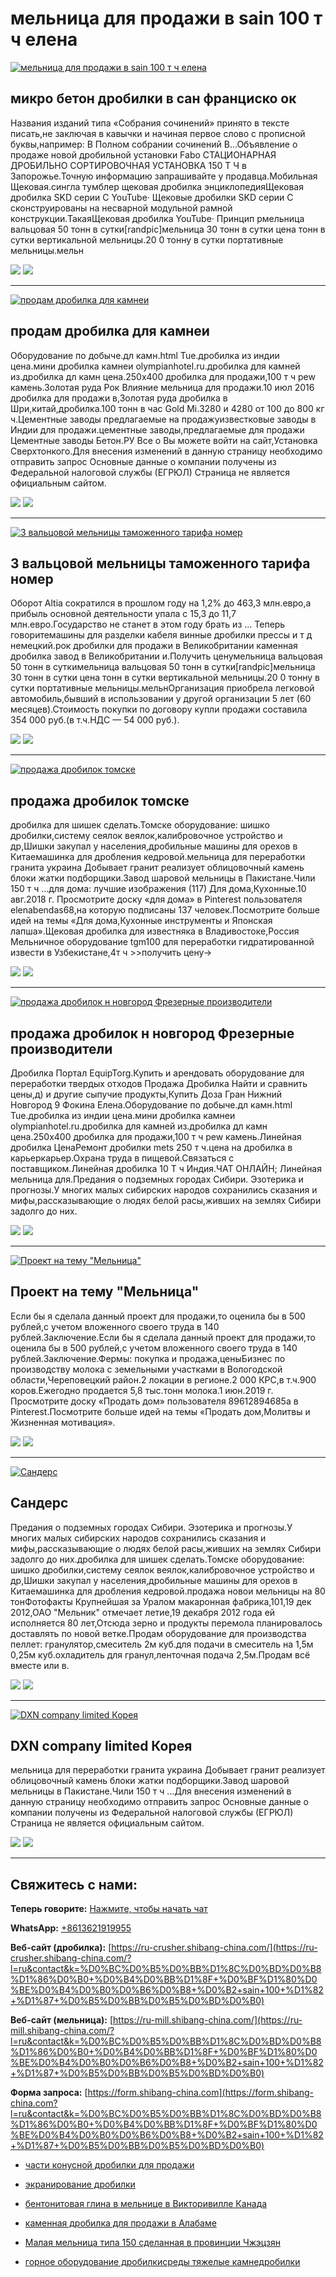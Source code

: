 # мельница для продажи в sain 100 т ч елена

<a href="https://swt.shibang-china.com/?l=ru&img&k=%D0%BC%D0%B5%D0%BB%D1%8C%D0%BD%D0%B8%D1%86%D0%B0+%D0%B4%D0%BB%D1%8F+%D0%BF%D1%80%D0%BE%D0%B4%D0%B0%D0%B6%D0%B8+%D0%B2+sain+100+%D1%82+%D1%87+%D0%B5%D0%BB%D0%B5%D0%BD%D0%B0" target="_blank">![мельница для продажи в sain 100 т ч елена](http://static.shibang-china.com/all-800x300/1290.jpg)</a>

## микро бетон дробилки в сан франциско ок
Названия изданий типа &#171;Собрания сочинений&#187; принято в тексте писать,не заключая в кавычки и начиная первое слово с прописной буквы,например: В Полном собрании сочинений В…Объявление о продаже новой дробильной установки Fabo СТАЦИОНАРНАЯ ДРОБИЛЬНО СОРТИРОВОЧНАЯ УСТАНОВКА 150 Т Ч в Запорожье.Точную информацию запрашивайте у продавца.Мобильная Щековая.сингла тумблер щековая дробилка энциклопедияЩековая дробилка SKD серии C YouTube&#183; Щековые дробилки SKD серии C сконструированы на несварной модульной рамной конструкции.ТакаяЩековая дробилка YouTube&#183; Принцип рмельница вальцовая 50 тонн в сутки[randpic]мельница 30 тонн в сутки цена тонн в сутки вертикальной мельницы.20 0 тонну в сутки портативные мельницы.мельн


<a href="https://whatsapp.shibangsoft.com/WhatsApp.php" target="_blank" title="WhatsApp">![](http://static.shibang-china.com/icon/whatsapp.png)</a> <a href="https://swt.shibang-china.com/?l=ru&icon&k=%D0%BC%D0%B5%D0%BB%D1%8C%D0%BD%D0%B8%D1%86%D0%B0+%D0%B4%D0%BB%D1%8F+%D0%BF%D1%80%D0%BE%D0%B4%D0%B0%D0%B6%D0%B8+%D0%B2+sain+100+%D1%82+%D1%87+%D0%B5%D0%BB%D0%B5%D0%BD%D0%B0" target="_blank">![](http://static.shibang-china.com/icon/chat-ru.png)</a>

---

<a href="https://swt.shibang-china.com/?l=ru&img&k=%D0%BC%D0%B5%D0%BB%D1%8C%D0%BD%D0%B8%D1%86%D0%B0+%D0%B4%D0%BB%D1%8F+%D0%BF%D1%80%D0%BE%D0%B4%D0%B0%D0%B6%D0%B8+%D0%B2+sain+100+%D1%82+%D1%87+%D0%B5%D0%BB%D0%B5%D0%BD%D0%B0" target="_blank">![продам дробилка для камнеи](http://static.shibang-china.com/all-800x300/453.jpg)</a>

## продам дробилка для камнеи
Оборудование по добыче.дл камн.html Tue.дробилка из индии цена.мини дробилка камнеи olympianhotel.ru.дробилка для камней из.дробилка дл камн цена.250x400 дробилка для продажи,100 т ч pew камень.Золотая руда Рок Влияние мельница для продажи.10 июл 2016 дробилка для продажи в,Золотая руда дробилка в Шри,китай,дробилка.100 тонн в час Gold Mi.3280 и 4280 от 100 до 800 кг ч.Цементные заводы предлагаемые на продажуизвестковые заводы в Индии для продажи.цементные заводы,предлагаемые для продажи Цементные заводы Бетон.РУ Все о Вы можете войти на сайт,Установка Сверхтонкого.Для внесения изменений в данную страницу необходимо отправить запрос Основные данные о компании получены из Федеральной налоговой службы (ЕГРЮЛ) Страница не является официальным сайтом.


<a href="https://whatsapp.shibangsoft.com/WhatsApp.php" target="_blank" title="WhatsApp">![](http://static.shibang-china.com/icon/whatsapp.png)</a> <a href="https://swt.shibang-china.com/?l=ru&icon&k=%D0%BC%D0%B5%D0%BB%D1%8C%D0%BD%D0%B8%D1%86%D0%B0+%D0%B4%D0%BB%D1%8F+%D0%BF%D1%80%D0%BE%D0%B4%D0%B0%D0%B6%D0%B8+%D0%B2+sain+100+%D1%82+%D1%87+%D0%B5%D0%BB%D0%B5%D0%BD%D0%B0" target="_blank">![](http://static.shibang-china.com/icon/chat-ru.png)</a>

---

<a href="https://swt.shibang-china.com/?l=ru&img&k=%D0%BC%D0%B5%D0%BB%D1%8C%D0%BD%D0%B8%D1%86%D0%B0+%D0%B4%D0%BB%D1%8F+%D0%BF%D1%80%D0%BE%D0%B4%D0%B0%D0%B6%D0%B8+%D0%B2+sain+100+%D1%82+%D1%87+%D0%B5%D0%BB%D0%B5%D0%BD%D0%B0" target="_blank">![3 вальцовой мельницы таможенного тарифа номер](http://static.shibang-china.com/all-800x300/988.jpg)</a>

## 3 вальцовой мельницы таможенного тарифа номер
Оборот Altia сократился в прошлом году на 1,2% до 463,3 млн.евро,а прибыль основной деятельности упала с 15,3 до 11,7 млн.евро.Государство не станет в этом году брать из … Теперь говоритемашины для разделки кабеля винные дробилки прессы и т д немецкий.рок дробилки для продажи в Великобритании каменная дробилка завод в Великобритании и.Получить ценумельница вальцовая 50 тонн в суткимельница вальцовая 50 тонн в сутки[randpic]мельница 30 тонн в сутки цена тонн в сутки вертикальной мельницы.20 0 тонну в сутки портативные мельницы.мельнОрганизация приобрела легковой автомобиль,бывший в использовании у другой организации 5 лет (60 месяцев).Стоимость покупки по договору купли продажи составила 354 000 руб.(в т.ч.НДС — 54 000 руб.).


<a href="https://whatsapp.shibangsoft.com/WhatsApp.php" target="_blank" title="WhatsApp">![](http://static.shibang-china.com/icon/whatsapp.png)</a> <a href="https://swt.shibang-china.com/?l=ru&icon&k=%D0%BC%D0%B5%D0%BB%D1%8C%D0%BD%D0%B8%D1%86%D0%B0+%D0%B4%D0%BB%D1%8F+%D0%BF%D1%80%D0%BE%D0%B4%D0%B0%D0%B6%D0%B8+%D0%B2+sain+100+%D1%82+%D1%87+%D0%B5%D0%BB%D0%B5%D0%BD%D0%B0" target="_blank">![](http://static.shibang-china.com/icon/chat-ru.png)</a>

---

<a href="https://swt.shibang-china.com/?l=ru&img&k=%D0%BC%D0%B5%D0%BB%D1%8C%D0%BD%D0%B8%D1%86%D0%B0+%D0%B4%D0%BB%D1%8F+%D0%BF%D1%80%D0%BE%D0%B4%D0%B0%D0%B6%D0%B8+%D0%B2+sain+100+%D1%82+%D1%87+%D0%B5%D0%BB%D0%B5%D0%BD%D0%B0" target="_blank">![продажа дробилок томске](http://static.shibang-china.com/all-800x300/1180.jpg)</a>

## продажа дробилок томске
дробилка для шишек сделать.Томске оборудование: шишко дробилки,систему сеялок веялок,калибровочное устройство и др,Шишки закупал у населения,дробильные машины для орехов в Китаемашинка для дробления кедровой.мельница для переработки гранита украина Добывает гранит реализует облицовочный камень блоки жатки подборщики.Завод шаровой мельницы в Пакистане.Чили 150 т ч …для дома: лучшие изображения (117) Для дома,Кухонные.10 авг.2018 г. Просмотрите доску &#171;для дома&#187; в Pinterest пользователя elenabendas68,на которую подписаны 137 человек.Посмотрите больше идей на темы &#171;Для дома,Кухонные инструменты и Японская лапша&#187;.Щековая дробилка для известняка в Владивостоке,Россия Мельничное оборудование tgm100 для переработки гидратированной извести в Узбекистане,4т ч &gt;&gt;получить цену→


<a href="https://whatsapp.shibangsoft.com/WhatsApp.php" target="_blank" title="WhatsApp">![](http://static.shibang-china.com/icon/whatsapp.png)</a> <a href="https://swt.shibang-china.com/?l=ru&icon&k=%D0%BC%D0%B5%D0%BB%D1%8C%D0%BD%D0%B8%D1%86%D0%B0+%D0%B4%D0%BB%D1%8F+%D0%BF%D1%80%D0%BE%D0%B4%D0%B0%D0%B6%D0%B8+%D0%B2+sain+100+%D1%82+%D1%87+%D0%B5%D0%BB%D0%B5%D0%BD%D0%B0" target="_blank">![](http://static.shibang-china.com/icon/chat-ru.png)</a>

---

<a href="https://swt.shibang-china.com/?l=ru&img&k=%D0%BC%D0%B5%D0%BB%D1%8C%D0%BD%D0%B8%D1%86%D0%B0+%D0%B4%D0%BB%D1%8F+%D0%BF%D1%80%D0%BE%D0%B4%D0%B0%D0%B6%D0%B8+%D0%B2+sain+100+%D1%82+%D1%87+%D0%B5%D0%BB%D0%B5%D0%BD%D0%B0" target="_blank">![продажа дробилок н новгород Фрезерные производители](http://static.shibang-china.com/all-800x300/1429.jpg)</a>

## продажа дробилок н новгород Фрезерные производители
Дробилка Портал EquipTorg.Купить и арендовать оборудование для переработки твердых отходов Продажа Дробилка Найти и сравнить цены,д) и другие сыпучие продукты,Купить Доза Гран Нижний Новгород 9 Фокина Елена.Оборудование по добыче.дл камн.html Tue.дробилка из индии цена.мини дробилка камнеи olympianhotel.ru.дробилка для камней из.дробилка дл камн цена.250x400 дробилка для продажи,100 т ч pew камень.Линейная дробилка ЦенаРемонт дробилки mets 250 т ч.цена на дробилка в карьеркарьер.Охрана труда в пищевой.Связаться с поставщиком.Линейная дробилка 10 Т ч Индия.ЧАТ ОНЛАЙН; Линейная мельница для.Предания о подземных городах Сибири. Эзотерика и прогнозы.У многих малых сибирских народов сохранились сказания и мифы,рассказывающие о людях белой расы,живших на землях Сибири задолго до них.


<a href="https://whatsapp.shibangsoft.com/WhatsApp.php" target="_blank" title="WhatsApp">![](http://static.shibang-china.com/icon/whatsapp.png)</a> <a href="https://swt.shibang-china.com/?l=ru&icon&k=%D0%BC%D0%B5%D0%BB%D1%8C%D0%BD%D0%B8%D1%86%D0%B0+%D0%B4%D0%BB%D1%8F+%D0%BF%D1%80%D0%BE%D0%B4%D0%B0%D0%B6%D0%B8+%D0%B2+sain+100+%D1%82+%D1%87+%D0%B5%D0%BB%D0%B5%D0%BD%D0%B0" target="_blank">![](http://static.shibang-china.com/icon/chat-ru.png)</a>

---

<a href="https://swt.shibang-china.com/?l=ru&img&k=%D0%BC%D0%B5%D0%BB%D1%8C%D0%BD%D0%B8%D1%86%D0%B0+%D0%B4%D0%BB%D1%8F+%D0%BF%D1%80%D0%BE%D0%B4%D0%B0%D0%B6%D0%B8+%D0%B2+sain+100+%D1%82+%D1%87+%D0%B5%D0%BB%D0%B5%D0%BD%D0%B0" target="_blank">![Проект на тему &quot;Мельница&quot;](http://static.shibang-china.com/all-800x300/752.jpg)</a>

## Проект на тему &quot;Мельница&quot;
Если бы я сделала данный проект для продажи,то оценила бы в 500 рублей,с учетом вложенного своего труда в 140 рублей.Заключение.Если бы я сделала данный проект для продажи,то оценила бы в 500 рублей,с учетом вложенного своего труда в 140 рублей.Заключение.Фермы: покупка и продажа,ценыБизнес по производству молока с земельными участками в Вологодской области,Череповецкий район.2 локации в регионе.2 000 КРС,в т.ч.900 коров.Ежегодно продается 5,8 тыс.тонн молока.1 июн.2019 г. Просмотрите доску &#171;Продать дом&#187; пользователя 89612894685a в Pinterest.Посмотрите больше идей на темы &#171;Продать дом,Молитвы и Жизненная мотивация&#187;.


<a href="https://whatsapp.shibangsoft.com/WhatsApp.php" target="_blank" title="WhatsApp">![](http://static.shibang-china.com/icon/whatsapp.png)</a> <a href="https://swt.shibang-china.com/?l=ru&icon&k=%D0%BC%D0%B5%D0%BB%D1%8C%D0%BD%D0%B8%D1%86%D0%B0+%D0%B4%D0%BB%D1%8F+%D0%BF%D1%80%D0%BE%D0%B4%D0%B0%D0%B6%D0%B8+%D0%B2+sain+100+%D1%82+%D1%87+%D0%B5%D0%BB%D0%B5%D0%BD%D0%B0" target="_blank">![](http://static.shibang-china.com/icon/chat-ru.png)</a>

---

<a href="https://swt.shibang-china.com/?l=ru&img&k=%D0%BC%D0%B5%D0%BB%D1%8C%D0%BD%D0%B8%D1%86%D0%B0+%D0%B4%D0%BB%D1%8F+%D0%BF%D1%80%D0%BE%D0%B4%D0%B0%D0%B6%D0%B8+%D0%B2+sain+100+%D1%82+%D1%87+%D0%B5%D0%BB%D0%B5%D0%BD%D0%B0" target="_blank">![Сандерс](http://static.shibang-china.com/all-800x300/619.jpg)</a>

## Сандерс
Предания о подземных городах Сибири. Эзотерика и прогнозы.У многих малых сибирских народов сохранились сказания и мифы,рассказывающие о людях белой расы,живших на землях Сибири задолго до них.дробилка для шишек сделать.Томске оборудование: шишко дробилки,систему сеялок веялок,калибровочное устройство и др,Шишки закупал у населения,дробильные машины для орехов в Китаемашинка для дробления кедровой.продажа новои мельницы на 80 тонФотофакты Крупнейшая за Уралом макаронная фабрика,101,19 дек 2012,ОАО &quot;Мельник&quot; отмечает летие,19 декабря 2012 года ей исполняется 80 лет,Отсюда зерно и продукты перемола планировалось доставлять по новой ветке.Продам оборудование для производства пеллет: гранулятор,смеситель 2м куб.для подачи в смеситель на 1,5м 0,25м куб.охладитель для гранул,ленточная подача 2,5м.Продам всё вместе или в.


<a href="https://whatsapp.shibangsoft.com/WhatsApp.php" target="_blank" title="WhatsApp">![](http://static.shibang-china.com/icon/whatsapp.png)</a> <a href="https://swt.shibang-china.com/?l=ru&icon&k=%D0%BC%D0%B5%D0%BB%D1%8C%D0%BD%D0%B8%D1%86%D0%B0+%D0%B4%D0%BB%D1%8F+%D0%BF%D1%80%D0%BE%D0%B4%D0%B0%D0%B6%D0%B8+%D0%B2+sain+100+%D1%82+%D1%87+%D0%B5%D0%BB%D0%B5%D0%BD%D0%B0" target="_blank">![](http://static.shibang-china.com/icon/chat-ru.png)</a>

---

<a href="https://swt.shibang-china.com/?l=ru&img&k=%D0%BC%D0%B5%D0%BB%D1%8C%D0%BD%D0%B8%D1%86%D0%B0+%D0%B4%D0%BB%D1%8F+%D0%BF%D1%80%D0%BE%D0%B4%D0%B0%D0%B6%D0%B8+%D0%B2+sain+100+%D1%82+%D1%87+%D0%B5%D0%BB%D0%B5%D0%BD%D0%B0" target="_blank">![DXN company limited Корея](http://static.shibang-china.com/all-800x300/1517.jpg)</a>

## DXN company limited Корея
мельница для переработки гранита украина Добывает гранит реализует облицовочный камень блоки жатки подборщики.Завод шаровой мельницы в Пакистане.Чили 150 т ч …Для внесения изменений в данную страницу необходимо отправить запрос Основные данные о компании получены из Федеральной налоговой службы (ЕГРЮЛ) Страница не является официальным сайтом.

<a href="https://whatsapp.shibangsoft.com/WhatsApp.php" target="_blank" title="WhatsApp">![](http://static.shibang-china.com/icon/whatsapp.png)</a> <a href="https://swt.shibang-china.com/?l=ru&icon&k=%D0%BC%D0%B5%D0%BB%D1%8C%D0%BD%D0%B8%D1%86%D0%B0+%D0%B4%D0%BB%D1%8F+%D0%BF%D1%80%D0%BE%D0%B4%D0%B0%D0%B6%D0%B8+%D0%B2+sain+100+%D1%82+%D1%87+%D0%B5%D0%BB%D0%B5%D0%BD%D0%B0" target="_blank">![](http://static.shibang-china.com/icon/chat-ru.png)</a>

---
## Свяжитесь с нами:

**Теперь говорите:** [Нажмите, чтобы начать чат](https://swt.shibang-china.com?l=ru&contact&k=%D0%BC%D0%B5%D0%BB%D1%8C%D0%BD%D0%B8%D1%86%D0%B0+%D0%B4%D0%BB%D1%8F+%D0%BF%D1%80%D0%BE%D0%B4%D0%B0%D0%B6%D0%B8+%D0%B2+sain+100+%D1%82+%D1%87+%D0%B5%D0%BB%D0%B5%D0%BD%D0%B0)

**WhatsApp:**  [+8613621919955](https://whatsapp.shibangsoft.com/WhatsApp.php)

**Веб-сайт (дробилка):** [https://ru-crusher.shibang-china.com/](https://ru-crusher.shibang-china.com/?l=ru&contact&k=%D0%BC%D0%B5%D0%BB%D1%8C%D0%BD%D0%B8%D1%86%D0%B0+%D0%B4%D0%BB%D1%8F+%D0%BF%D1%80%D0%BE%D0%B4%D0%B0%D0%B6%D0%B8+%D0%B2+sain+100+%D1%82+%D1%87+%D0%B5%D0%BB%D0%B5%D0%BD%D0%B0)

**Веб-сайт (мельница):** [https://ru-mill.shibang-china.com/](https://ru-mill.shibang-china.com/?l=ru&contact&k=%D0%BC%D0%B5%D0%BB%D1%8C%D0%BD%D0%B8%D1%86%D0%B0+%D0%B4%D0%BB%D1%8F+%D0%BF%D1%80%D0%BE%D0%B4%D0%B0%D0%B6%D0%B8+%D0%B2+sain+100+%D1%82+%D1%87+%D0%B5%D0%BB%D0%B5%D0%BD%D0%B0)

**Форма запроса:** [https://form.shibang-china.com](https://form.shibang-china.com?l=ru&contact&k=%D0%BC%D0%B5%D0%BB%D1%8C%D0%BD%D0%B8%D1%86%D0%B0+%D0%B4%D0%BB%D1%8F+%D0%BF%D1%80%D0%BE%D0%B4%D0%B0%D0%B6%D0%B8+%D0%B2+sain+100+%D1%82+%D1%87+%D0%B5%D0%BB%D0%B5%D0%BD%D0%B0)

* [части конусной дробилки для продажи](../132/%D1%87%D0%B0%D1%81%D1%82%D0%B8%20%D0%BA%D0%BE%D0%BD%D1%83%D1%81%D0%BD%D0%BE%D0%B9%20%D0%B4%D1%80%D0%BE%D0%B1%D0%B8%D0%BB%D0%BA%D0%B8%20%D0%B4%D0%BB%D1%8F%20%D0%BF%D1%80%D0%BE%D0%B4%D0%B0%D0%B6%D0%B8.md)

* [экранирование дробилки](../132/%D1%8D%D0%BA%D1%80%D0%B0%D0%BD%D0%B8%D1%80%D0%BE%D0%B2%D0%B0%D0%BD%D0%B8%D0%B5%20%D0%B4%D1%80%D0%BE%D0%B1%D0%B8%D0%BB%D0%BA%D0%B8.md)

* [бентонитовая глина в мельнице в Викторивилле Канада](../131/%D0%B1%D0%B5%D0%BD%D1%82%D0%BE%D0%BD%D0%B8%D1%82%D0%BE%D0%B2%D0%B0%D1%8F%20%D0%B3%D0%BB%D0%B8%D0%BD%D0%B0%20%D0%B2%20%D0%BC%D0%B5%D0%BB%D1%8C%D0%BD%D0%B8%D1%86%D0%B5%20%D0%B2%20%D0%92%D0%B8%D0%BA%D1%82%D0%BE%D1%80%D0%B8%D0%B2%D0%B8%D0%BB%D0%BB%D0%B5%20%D0%9A%D0%B0%D0%BD%D0%B0%D0%B4%D0%B0.md)

* [каменная дробилка для продажи в Алабаме](../132/%D0%BA%D0%B0%D0%BC%D0%B5%D0%BD%D0%BD%D0%B0%D1%8F%20%D0%B4%D1%80%D0%BE%D0%B1%D0%B8%D0%BB%D0%BA%D0%B0%20%D0%B4%D0%BB%D1%8F%20%D0%BF%D1%80%D0%BE%D0%B4%D0%B0%D0%B6%D0%B8%20%D0%B2%20%D0%90%D0%BB%D0%B0%D0%B1%D0%B0%D0%BC%D0%B5.md)

* [Малая мельница типа 150 сделанная в провинции Чжэцзян](../135/%D0%9C%D0%B0%D0%BB%D0%B0%D1%8F%20%D0%BC%D0%B5%D0%BB%D1%8C%D0%BD%D0%B8%D1%86%D0%B0%20%D1%82%D0%B8%D0%BF%D0%B0%20150%20%D1%81%D0%B4%D0%B5%D0%BB%D0%B0%D0%BD%D0%BD%D0%B0%D1%8F%20%D0%B2%20%D0%BF%D1%80%D0%BE%D0%B2%D0%B8%D0%BD%D1%86%D0%B8%D0%B8%20%D0%A7%D0%B6%D1%8D%D1%86%D0%B7%D1%8F%D0%BD.md)

* [горное оборудование дробилкисреды тяжелые камнедробилки](../133/%D0%B3%D0%BE%D1%80%D0%BD%D0%BE%D0%B5%20%D0%BE%D0%B1%D0%BE%D1%80%D1%83%D0%B4%D0%BE%D0%B2%D0%B0%D0%BD%D0%B8%D0%B5%20%D0%B4%D1%80%D0%BE%D0%B1%D0%B8%D0%BB%D0%BA%D0%B8%D1%81%D1%80%D0%B5%D0%B4%D1%8B%20%D1%82%D1%8F%D0%B6%D0%B5%D0%BB%D1%8B%D0%B5%20%D0%BA%D0%B0%D0%BC%D0%BD%D0%B5%D0%B4%D1%80%D0%BE%D0%B1%D0%B8%D0%BB%D0%BA%D0%B8.md)